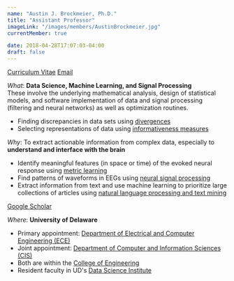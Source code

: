 ```yaml
---
name: "Austin J. Brockmeier, Ph.D."
title: "Assistant Professor"
imageLink: "/images/members/AustinBrockmeier.jpg"
currentMember: true

date: 2018-04-28T17:07:03-04:00
draft: false
---
```


[Curriculum Vitae](/other/ajbrockmeier_CV_8_2021.pdf)
[Email](mailto:ajbrock@udel.edu)

*What*: **Data Science, Machine Learning, and Signal Processing**   
These involve the underlying mathematical analysis, design of statistical models, and software implementation of data and signal processing (filtering and neural networks) as well as optimization routines.

* Finding discrepancies in data sets using [divergences](/research/discrepancies/)
* Selecting representations of data using [informativeness measures](/research/informativeness/)

*Why*: To extract actionable information from complex data, especially to **understand and interface with the brain**

* Identify meaningful features (in space or time) of the evoked neural response using [metric learning](/research/neural_decoding/)
* Find patterns of waveforms in EEGs using [neural signal processing](/research/eegs/)
* Extract information from text and use machine learning to prioritize large collections of articles using [natural language processing and text mining](/research/pico/)

[Google Scholar](https://scholar.google.com/citations?hl=en&user=g_QoCQQAAAAJ&view_op=list_works&sortby=pubdate)

*Where*: **University of Delaware** 
* Primary appointment: [Department of Electrical and Computer Engineering (ECE)](https://www.ece.udel.edu) 
* Joint appointment: [Department of Computer and Information Sciences (CIS)](https://www.cis.udel.edu/)
* Both are within the [College of Engineering](https://engr.udel.edu/)
* Resident faculty in UD's [Data Science Institute](https://dsi.udel.edu/)


